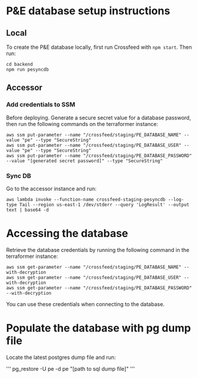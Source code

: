 # P&E database setup instructions

## Local

To create the P&E database locally, first run Crossfeed with `npm start`. Then run:

```
cd backend
npm run pesyncdb
```

## Accessor

### Add credentials to SSM

Before deploying. Generate a secure secret value for a database password, then run the following commands on the terraformer instance:

```
aws ssm put-parameter --name "/crossfeed/staging/PE_DATABASE_NAME" --value "pe" --type "SecureString"
aws ssm put-parameter --name "/crossfeed/staging/PE_DATABASE_USER" --value "pe" --type "SecureString"
aws ssm put-parameter --name "/crossfeed/staging/PE_DATABASE_PASSWORD" --value "[generated secret password]" --type "SecureString"
```

### Sync DB

Go to the accessor instance and run:

```
aws lambda invoke --function-name crossfeed-staging-pesyncdb --log-type Tail --region us-east-1 /dev/stderr --query 'LogResult' --output text | base64 -d
```

# Accessing the database

Retrieve the database credentials by running the following command in the terraformer instance:

```
aws ssm get-parameter --name "/crossfeed/staging/PE_DATABASE_NAME" --with-decryption
aws ssm get-parameter --name "/crossfeed/staging/PE_DATABASE_USER" --with-decryption
aws ssm get-parameter --name "/crossfeed/staging/PE_DATABASE_PASSWORD" --with-decryption
```

You can use these credentials when connecting to the database.

# Populate the database with pg dump file

Locate the latest postgres dump file and run:

'''
pg_restore -U pe -d pe "[path to sql dump file]"
'''
